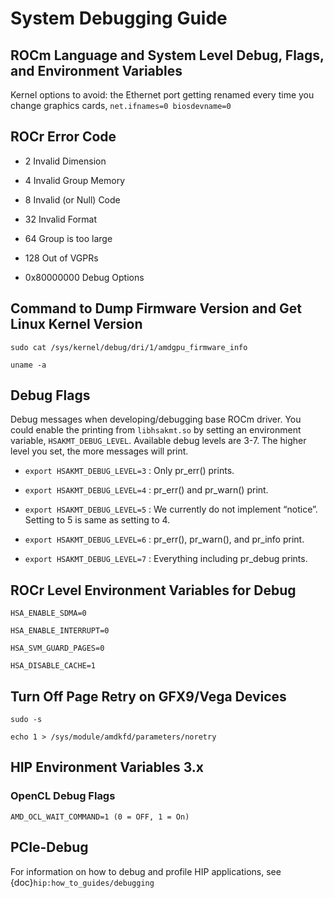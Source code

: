# System Debugging Guide

## ROCm Language and System Level Debug, Flags, and Environment Variables

Kernel options to avoid: the Ethernet port getting renamed every time you change graphics cards, `net.ifnames=0 biosdevname=0`

## ROCr Error Code

- 2 Invalid Dimension

- 4 Invalid Group Memory

- 8 Invalid (or Null) Code

- 32 Invalid Format

- 64 Group is too large

- 128 Out of VGPRs

- 0x80000000 Debug Options

## Command to Dump Firmware Version and Get Linux Kernel Version

`sudo cat /sys/kernel/debug/dri/1/amdgpu_firmware_info`

`uname -a`

## Debug Flags

Debug messages when developing/debugging base ROCm driver. You could enable the printing from `libhsakmt.so` by setting an environment variable, `HSAKMT_DEBUG_LEVEL`. Available debug levels are 3-7. The higher level you set, the more messages will print.

- `export HSAKMT_DEBUG_LEVEL=3` : Only pr_err() prints.

- `export HSAKMT_DEBUG_LEVEL=4` : pr_err() and pr_warn() print.

- `export HSAKMT_DEBUG_LEVEL=5` : We currently do not implement “notice”. Setting to 5 is same as setting to 4.

- `export HSAKMT_DEBUG_LEVEL=6` : pr_err(), pr_warn(), and pr_info print.

- `export HSAKMT_DEBUG_LEVEL=7` : Everything including pr_debug prints.

## ROCr Level Environment Variables for Debug

`HSA_ENABLE_SDMA=0`

`HSA_ENABLE_INTERRUPT=0`

`HSA_SVM_GUARD_PAGES=0`

`HSA_DISABLE_CACHE=1`

## Turn Off Page Retry on GFX9/Vega Devices

`sudo -s`

`echo 1 > /sys/module/amdkfd/parameters/noretry`

## HIP Environment Variables 3.x

### OpenCL Debug Flags

`AMD_OCL_WAIT_COMMAND=1 (0 = OFF, 1 = On)`

## PCIe-Debug

For information on how to debug and profile HIP applications, see {doc}`hip:how_to_guides/debugging`
